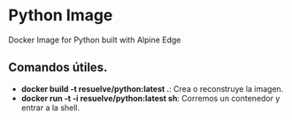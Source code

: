 # Python Image

Docker Image for Python built with Alpine Edge

## Comandos útiles.

- __docker build -t resuelve/python:latest .__: Crea o reconstruye la imagen.
- __docker run -t -i resuelve/python:latest sh__: Corremos un contenedor y entrar a la shell.
